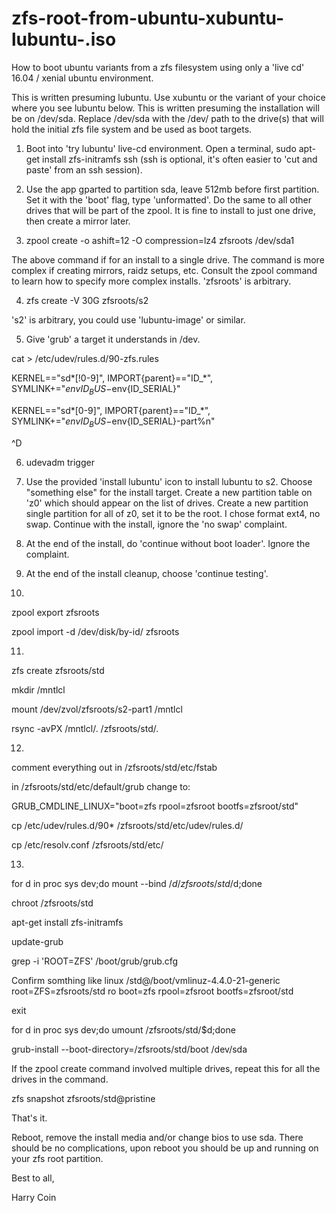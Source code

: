 # zfs-root-from-ubuntu-xubuntu-lubuntu-.iso
How to boot ubuntu variants from a zfs filesystem using only a 'live cd' 16.04 / xenial ubuntu environment.

This is written presuming lubuntu. Use xubuntu or the variant of your choice where you see lubuntu below.
This is written presuming the installation will be on /dev/sda.  Replace /dev/sda with  the /dev/ path to the drive(s) that will hold the initial zfs file system and be used as boot targets.

1) Boot into 'try lubuntu' live-cd environment. Open a terminal, sudo apt-get install zfs-initramfs ssh
(ssh is optional, it's often easier to 'cut and paste' from an ssh session).

2) Use the app gparted to partition sda, leave 512mb before first partition.   Set it with the 'boot' flag, type 'unformatted'.  Do the same to all other drives that will be part of the zpool.  It is fine to install to just one drive, then create a mirror later.

3) zpool create -o ashift=12 -O compression=lz4 zfsroots /dev/sda1

The above command if for an install to a single drive.  The command is more complex if creating mirrors, raidz setups, etc. Consult the zpool command to learn how to specify more complex installs.  'zfsroots' is arbitrary.

4) zfs create -V 30G zfsroots/s2

's2' is arbitrary, you could use 'lubuntu-image' or similar.

5) Give 'grub' a target it understands in /dev.

cat >  /etc/udev/rules.d/90-zfs.rules

KERNEL=="sd*[!0-9]", IMPORT{parent}=="ID_*", SYMLINK+="$env{ID_BUS}-$env{ID_SERIAL}"

KERNEL=="sd*[0-9]", IMPORT{parent}=="ID_*", SYMLINK+="$env{ID_BUS}-$env{ID_SERIAL}-part%n"

^D

6) udevadm trigger

7) Use the provided 'install lubuntu' icon to install lubuntu to s2.  Choose  "something else" for the install target.  Create a new partition table on 'z0' which should appear on the list of drives. Create a new partition single partition for all of z0, set it to be the root.  I chose format ext4, no swap.  Continue with the install, ignore the 'no swap' complaint.

8) At the end of the install, do 'continue without boot loader'.  Ignore the complaint.
9) At the end of the install cleanup, choose 'continue testing'.

10) 

zpool export zfsroots

zpool import -d /dev/disk/by-id/ zfsroots

11) 
zfs create zfsroots/std

mkdir /mntlcl

mount /dev/zvol/zfsroots/s2-part1 /mntlcl

rsync -avPX /mntlcl/. /zfsroots/std/.


12)
comment everything out in /zfsroots/std/etc/fstab

in /zfsroots/std/etc/default/grub change to:

GRUB_CMDLINE_LINUX="boot=zfs rpool=zfsroot bootfs=zfsroot/std"

cp /etc/udev/rules.d/90* /zfsroots/std/etc/udev/rules.d/

cp /etc/resolv.conf /zfsroots/std/etc/

13)

for d in proc sys dev;do mount --bind /$d /zfsroots/std/$d;done

chroot /zfsroots/std

apt-get install zfs-initramfs

update-grub

grep -i 'ROOT=ZFS' /boot/grub/grub.cfg

Confirm somthing like linux	/std@/boot/vmlinuz-4.4.0-21-generic root=ZFS=zfsroots/std ro boot=zfs rpool=zfsroot bootfs=zfsroot/std

exit

for d in proc sys dev;do umount /zfsroots/std/$d;done

grub-install  --boot-directory=/zfsroots/std/boot /dev/sda

If the zpool create command involved multiple drives, repeat this for all the drives in the command.

zfs snapshot zfsroots/std@pristine

That's it.

Reboot, remove the install media and/or change bios to use sda. 
There should be no complications, upon reboot you should be up and running on your zfs root partition.

Best to all,

Harry Coin
